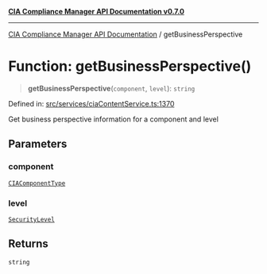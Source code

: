 [**CIA Compliance Manager API Documentation v0.7.0**](../README.md)

***

[CIA Compliance Manager API Documentation](../globals.md) / getBusinessPerspective

# Function: getBusinessPerspective()

> **getBusinessPerspective**(`component`, `level`): `string`

Defined in: [src/services/ciaContentService.ts:1370](https://github.com/Hack23/cia-compliance-manager/blob/main/src/services/ciaContentService.ts#L1370)

Get business perspective information for a component and level

## Parameters

### component

[`CIAComponentType`](../type-aliases/CIAComponentType.md)

### level

[`SecurityLevel`](../type-aliases/SecurityLevel.md)

## Returns

`string`
